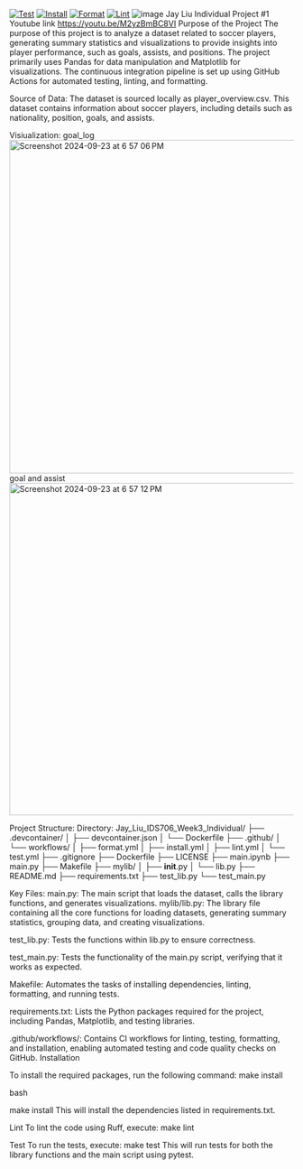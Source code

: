 [![Test](https://github.com/nogibjj/indi_mini_week3/actions/workflows/test.yml/badge.svg)](https://github.com/nogibjj/indi_mini_week3/actions/workflows/test.yml)
[![Install](https://github.com/nogibjj/indi_mini_week3/actions/workflows/install.yml/badge.svg)](https://github.com/nogibjj/indi_mini_week3/actions/workflows/install.yml)
[![Format](https://github.com/nogibjj/indi_mini_week3/actions/workflows/format.yml/badge.svg)](https://github.com/nogibjj/indi_mini_week3/actions/workflows/format.yml)
[![Lint](https://github.com/nogibjj/indi_mini_week3/actions/workflows/lint.yml/badge.svg)](https://github.com/nogibjj/indi_mini_week3/actions/workflows/lint.yml)
![image](https://github.com/user-attachments/assets/e852ccc6-044b-4eed-9cc5-f94c5775b8af)
Jay Liu Individual Project #1
Youtube link
https://youtu.be/M2yzBmBC8VI
Purpose of the Project
The purpose of this project is to analyze a dataset related to soccer players, generating summary statistics and visualizations to provide insights into player performance, such as goals, assists, and positions. The project primarily uses Pandas for data manipulation and Matplotlib for visualizations. The continuous integration pipeline is set up using GitHub Actions for automated testing, linting, and formatting.

Source of Data:
The dataset is sourced locally as player_overview.csv. This dataset contains information about soccer players, including details such as nationality, position, goals, and assists.

Visiualization:
goal_log
<img width="591" alt="Screenshot 2024-09-23 at 6 57 06 PM" src="https://github.com/user-attachments/assets/f059c3ab-ebf9-4dcb-84f7-414cc9f6d783">
goal and assist
<img width="589" alt="Screenshot 2024-09-23 at 6 57 12 PM" src="https://github.com/user-attachments/assets/4781734c-6e6c-419a-b0a7-3d1a12a66caa">

Project Structure:
Directory:
Jay_Liu_IDS706_Week3_Individual/
├── .devcontainer/
│   ├── devcontainer.json
│   └── Dockerfile
├── .github/
│   └── workflows/
│       ├── format.yml
│       ├── install.yml
│       ├── lint.yml
│       └── test.yml
├── .gitignore
├── Dockerfile
├── LICENSE
├── main.ipynb
├── main.py
├── Makefile
├── mylib/
│   ├── __init__.py
│   └── lib.py
├── README.md
├── requirements.txt
├── test_lib.py
└── test_main.py

Key Files:
main.py: The main script that loads the dataset, calls the library functions, and generates visualizations.
mylib/lib.py: The library file containing all the core functions for loading datasets, generating summary statistics, grouping data, and creating visualizations.

test_lib.py: Tests the functions within lib.py to ensure correctness.

test_main.py: Tests the functionality of the main.py script, verifying that it works as expected.

Makefile: Automates the tasks of installing dependencies, linting, formatting, and running tests.

requirements.txt: Lists the Python packages required for the project, including Pandas, Matplotlib, and testing libraries.

.github/workflows/: Contains CI workflows for linting, testing, formatting, and installation, enabling automated testing and code quality checks on GitHub.
Installation

To install the required packages, run the following command:
make install


bash

make install
This will install the dependencies listed in requirements.txt.

Lint
To lint the code using Ruff, execute:
make lint



Test
To run the tests, execute:
make test
This will run tests for both the library functions and the main script using pytest.
 


